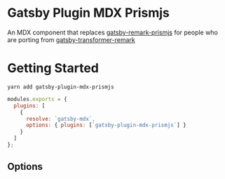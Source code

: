 # Gatsby Plugin MDX Prismjs

An MDX component that replaces
[gatsby-remark-prismjs](https://www.gatsbyjs.org/packages/gatsby-remark-prismjs/)
for people who are porting from
[gatsby-transformer-remark](https://www.gatsbyjs.org/packages/gatsby-transformer-remark)

# Getting Started

```shell
yarn add gatsby-plugin-mdx-prismjs
```

```javascript
modules.exports = {
  plugins: [
    {
      resolve: `gatsby-mdx`,
      options: { plugins: [`gatsby-plugin-mdx-prismjs`] }
    }
  ]
};
```

## Options
